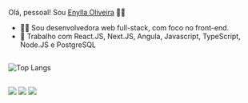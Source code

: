 Olá, pessoal! Sou <a href="https://www.linkedin.com/in/enylla-oliveira/" target="_blank">Enylla Oliveira</a> 👋🙂

- 👩‍💻 Sou desenvolvedora web full-stack, com foco no front-end.
- 🎯 Trabalho com React.JS, Next.JS, Angula, Javascript, TypeScript, Node.JS e PostgreSQL

##

<div>

![Top Langs](https://github-readme-stats.vercel.app/api/top-langs/?username=enyllaoliveira)

  </div>

##

<div> 
  <a href="https://www.linkedin.com/in/enylla-oliveira/" target="_blank"><img src="https://img.shields.io/badge/-LinkedIn-%230077B5?style=for-the-badge&logo=linkedin&logoColor=white" target="_blank"></a> 
    <a href = "mailto:enyllaoliveira@gmail.com"><img src="https://img.shields.io/badge/-Gmail-%23333?style=for-the-badge&logo=gmail&logoColor=white" target="_blank"></a>
  <a href="https://instagram.com/enyllalro" target="_blank"><img src="https://img.shields.io/badge/-Instagram-%23E4405F?style=for-the-badge&logo=instagram&logoColor=white" target="_blank"></a>
</div>
